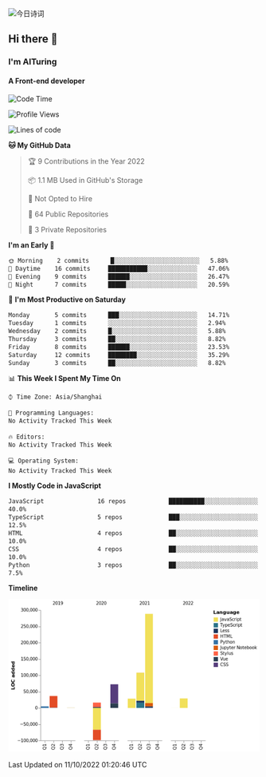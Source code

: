 <img alt="今日诗词" src="https://v2.jinrishici.com/one.svg?font-size=30&spacing=2&color=skyblue" style="max-width:100%; display: block; margin: 0 auto;">

## Hi there 👋
### I'm AITuring
#### A Front-end developer

<!-- <img src="./dhx.gif" width="400px"/> -->

<!--START_SECTION:waka-->
![Code Time](http://img.shields.io/badge/Code%20Time-3%2C829%20hrs%2044%20mins-blue)

![Profile Views](http://img.shields.io/badge/Profile%20Views-1-blue)

![Lines of code](https://img.shields.io/badge/From%20Hello%20World%20I%27ve%20Written-486%20Thousand%20lines%20of%20code-blue)

**🐱 My GitHub Data** 

> 🏆 9 Contributions in the Year 2022
 > 
> 📦 1.1 MB Used in GitHub's Storage 
 > 
> 🚫 Not Opted to Hire
 > 
> 📜 64 Public Repositories 
 > 
> 🔑 3 Private Repositories  
 > 
**I'm an Early 🐤** 

```text
🌞 Morning    2 commits      █░░░░░░░░░░░░░░░░░░░░░░░░   5.88% 
🌆 Daytime    16 commits     ███████████░░░░░░░░░░░░░░   47.06% 
🌃 Evening    9 commits      ██████░░░░░░░░░░░░░░░░░░░   26.47% 
🌙 Night      7 commits      █████░░░░░░░░░░░░░░░░░░░░   20.59%

```
📅 **I'm Most Productive on Saturday** 

```text
Monday       5 commits      ███░░░░░░░░░░░░░░░░░░░░░░   14.71% 
Tuesday      1 commits      ░░░░░░░░░░░░░░░░░░░░░░░░░   2.94% 
Wednesday    2 commits      █░░░░░░░░░░░░░░░░░░░░░░░░   5.88% 
Thursday     3 commits      ██░░░░░░░░░░░░░░░░░░░░░░░   8.82% 
Friday       8 commits      ██████░░░░░░░░░░░░░░░░░░░   23.53% 
Saturday     12 commits     ████████░░░░░░░░░░░░░░░░░   35.29% 
Sunday       3 commits      ██░░░░░░░░░░░░░░░░░░░░░░░   8.82%

```


📊 **This Week I Spent My Time On** 

```text
⌚︎ Time Zone: Asia/Shanghai

💬 Programming Languages: 
No Activity Tracked This Week

🔥 Editors: 
No Activity Tracked This Week

💻 Operating System: 
No Activity Tracked This Week

```

**I Mostly Code in JavaScript** 

```text
JavaScript               16 repos            ██████████░░░░░░░░░░░░░░░   40.0% 
TypeScript               5 repos             ███░░░░░░░░░░░░░░░░░░░░░░   12.5% 
HTML                     4 repos             ██░░░░░░░░░░░░░░░░░░░░░░░   10.0% 
CSS                      4 repos             ██░░░░░░░░░░░░░░░░░░░░░░░   10.0% 
Python                   3 repos             ██░░░░░░░░░░░░░░░░░░░░░░░   7.5%

```


**Timeline**

![Chart not found](https://raw.githubusercontent.com/AITuring/AITuring/main/charts/bar_graph.png) 


 Last Updated on 11/10/2022 01:20:46 UTC
<!--END_SECTION:waka-->


